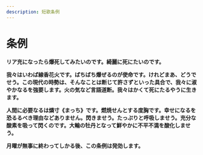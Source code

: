 ```yaml
---
description: 短歌条例
---
```


# 条例

**リア充になったら爆死してみたいのです。綺麗に死にたいのです。**

**我々はいわば線香花火です。ばちばち爆ぜるのが使命です。けれどまあ、どうでせう。この現代の時勢は、そんなことは断じて許さずといった具合で、我々に淑やかなるを強要します。火の気など言語道断。我々はかくて死にたるやうに生きます。**

**人間に必要なるは燐寸《まっち》です。燃焼せんとする度胸です。幸せになるを恐るるべき理由などありません。閃きませう。たっぷりと呼吸しませう。充分な酸素を吸って閃くのです。大輪の牡丹となって鮮やかに不平不満を酸化しませう。**

**月曜が無事に終わってしかる後、この条例は発効します。**  


